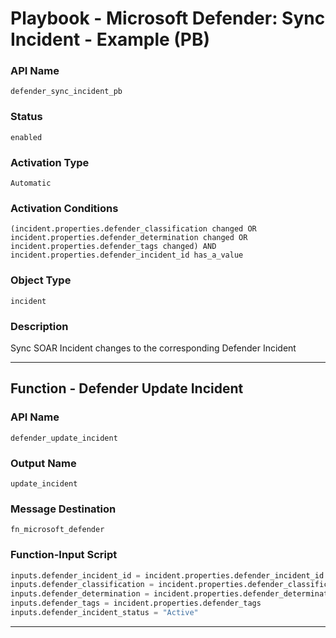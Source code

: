 <!--
    DO NOT MANUALLY EDIT THIS FILE
    THIS FILE IS AUTOMATICALLY GENERATED WITH resilient-sdk codegen
    Generated with resilient-sdk v51.0.6.0.1543
-->

# Playbook - Microsoft Defender: Sync Incident - Example (PB)

### API Name
`defender_sync_incident_pb`

### Status
`enabled`

### Activation Type
`Automatic`

### Activation Conditions
`(incident.properties.defender_classification changed OR incident.properties.defender_determination changed OR incident.properties.defender_tags changed) AND incident.properties.defender_incident_id has_a_value`

### Object Type
`incident`

### Description
Sync SOAR Incident changes to the corresponding Defender Incident


---
## Function - Defender Update Incident

### API Name
`defender_update_incident`

### Output Name
`update_incident`

### Message Destination
`fn_microsoft_defender`

### Function-Input Script
```python
inputs.defender_incident_id = incident.properties.defender_incident_id
inputs.defender_classification = incident.properties.defender_classification
inputs.defender_determination = incident.properties.defender_determination
inputs.defender_tags = incident.properties.defender_tags
inputs.defender_incident_status = "Active"
```

---


